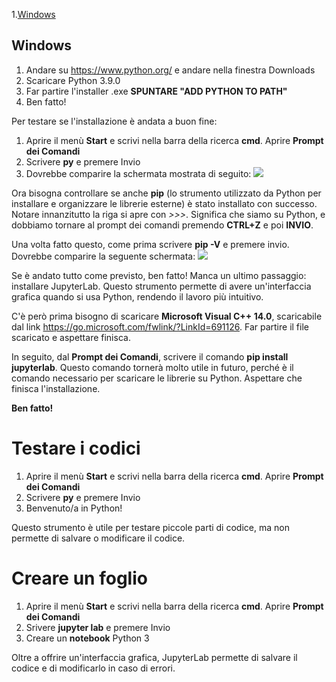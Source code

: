 1.[Windows](#windows)

## Windows <a name="windows"></a>

1. Andare su https://www.python.org/ e andare nella finestra Downloads
2. Scaricare Python 3.9.0
3. Far partire l'installer .exe **SPUNTARE "ADD PYTHON TO PATH"**
4. Ben fatto!

Per testare se l'installazione è andata a buon fine:
1. Aprire il menù **Start** e scrivi nella barra della ricerca **cmd**. Aprire **Prompt dei Comandi**
2. Scrivere **py** e premere Invio
3. Dovrebbe comparire la schermata mostrata di seguito:
![](https://i.ibb.co/827SRZK/py-successful.png)

Ora bisogna controllare se anche **pip** (lo strumento utilizzato da Python per installare e organizzare le librerie esterne) è stato installato con successo.
Notare innanzitutto la riga si apre con *>>>*. Significa che siamo su Python, e dobbiamo tornare al prompt dei comandi premendo **CTRL+Z** e poi **INVIO**. 

Una volta fatto questo, come prima scrivere **pip -V** e premere invio. Dovrebbe comparire la seguente schermata:
![](https://i.ibb.co/ssVGWVp/pip-successful.png)

Se è andato tutto come previsto, ben fatto! Manca un ultimo passaggio: installare JupyterLab. Questo strumento permette di avere un'interfaccia grafica
quando si usa Python, rendendo il lavoro più intuitivo.

C'è però prima bisogno di scaricare **Microsoft Visual C++ 14.0**, scaricabile dal link https://go.microsoft.com/fwlink/?LinkId=691126. Far partire il file scaricato e aspettare finisca.

In seguito, dal **Prompt dei Comandi**, scrivere il comando **pip install jupyterlab**. Questo comando tornerà molto utile in futuro, perché è il comando necessario
per scaricare le librerie su Python. Aspettare che finisca l'installazione.

**Ben fatto!**

# Testare i codici

1. Aprire il menù **Start** e scrivi nella barra della ricerca **cmd**. Aprire **Prompt dei Comandi**
2. Scrivere **py** e premere Invio
3. Benvenuto/a in Python!

Questo strumento è utile per testare piccole parti di codice, ma non permette di salvare o modificare il codice.

# Creare un foglio

1. Aprire il menù **Start** e scrivi nella barra della ricerca **cmd**. Aprire **Prompt dei Comandi**
2. Srivere **jupyter lab** e premere Invio
3. Creare un **notebook** Python 3

Oltre a offrire un'interfaccia grafica, JupyterLab permette di salvare il codice e di modificarlo in caso di errori. 
